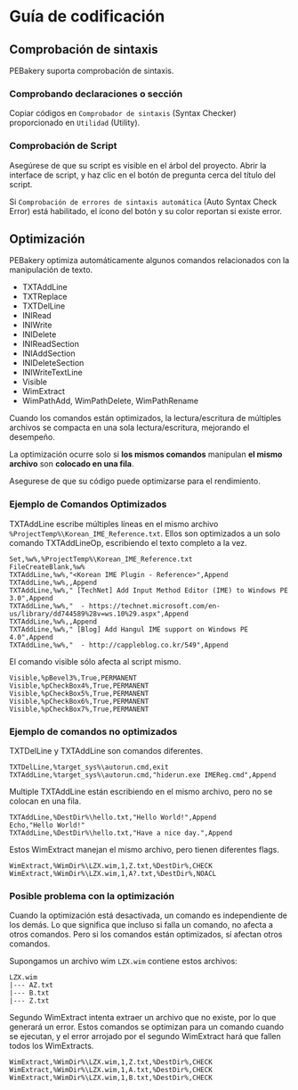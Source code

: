 # Guía de codificación

## Comprobación de sintaxis

PEBakery suporta comprobación de sintaxis.

### Comprobando declaraciones o sección

Copiar códigos en `Comprobador de sintaxis` (Syntax Checker) proporcionado en `Utilidad` (Utility).

### Comprobación de Script

Asegúrese de que su script es visible en el árbol del proyecto. Abrir la interface de script, y haz clic en el botón de pregunta cerca del título del script.

Si `Comprobación de errores de sintaxis automática` (Auto Syntax Check Error) está habilitado, el ícono del botón y su color reportan si existe error.

## Optimización

PEBakery optimiza automáticamente algunos comandos relacionados con la manipulación de texto.

- TXTAddLine
- TXTReplace
- TXTDelLine
- INIRead
- INIWrite
- INIDelete
- INIReadSection
- INIAddSection
- INIDeleteSection
- INIWriteTextLine
- Visible
- WimExtract
- WimPathAdd, WimPathDelete, WimPathRename

Cuando los comandos están optimizados, la lectura/escritura de múltiples archivos se compacta en una sola lectura/escritura, mejorando el desempeño.

La optimización ocurre solo si **los mismos comandos** manipulan **el mismo archivo** son **colocado en una fila**.

Asegurese de que su código puede optimizarse para el rendimiento.

### Ejemplo de Comandos Optimizados

TXTAddLine escribe múltiples líneas en el mismo archivo `%ProjectTemp%\Korean_IME_Reference.txt`. Ellos son optimizados a un solo comando TXTAddLineOp, escribiendo el texto completo a la vez.

```pebakery
Set,%w%,%ProjectTemp%\Korean_IME_Reference.txt
FileCreateBlank,%w%
TXTAddLine,%w%,"<Korean IME Plugin - Reference>",Append
TXTAddLine,%w%,,Append
TXTAddLine,%w%," [TechNet] Add Input Method Editor (IME) to Windows PE 3.0",Append
TXTAddLine,%w%,"  - https://technet.microsoft.com/en-us/library/dd744589%28v=ws.10%29.aspx",Append
TXTAddLine,%w%,,Append
TXTAddLine,%w%," [Blog] Add Hangul IME support on Windows PE 4.0",Append
TXTAddLine,%w%,"  - http://cappleblog.co.kr/549",Append
```

El comando visible sólo afecta al script mismo.

```pebakery
Visible,%pBevel3%,True,PERMANENT
Visible,%pCheckBox4%,True,PERMANENT
Visible,%pCheckBox5%,True,PERMANENT
Visible,%pCheckBox6%,True,PERMANENT
Visible,%pCheckBox7%,True,PERMANENT
```

### Ejemplo de comandos no optimizados

TXTDelLine y TXTAddLine son comandos diferentes.

```pebakery
TXTDelLine,%target_sys%\autorun.cmd,exit
TXTAddLine,%target_sys%\autorun.cmd,"hiderun.exe IMEReg.cmd",Append
```

Multiple TXTAddLine están escribiendo en el mismo archivo, pero no se colocan en una fila.

```pebakery
TXTAddLine,%DestDir%\hello.txt,"Hello World!",Append
Echo,"Hello World!"
TXTAddLine,%DestDir%\hello.txt,"Have a nice day.",Append
```

Estos WimExtract manejan el mismo archivo, pero tienen diferentes flags.

``` pebakery
WimExtract,%WimDir%\LZX.wim,1,Z.txt,%DestDir%,CHECK
WimExtract,%WimDir%\LZX.wim,1,A?.txt,%DestDir%,NOACL
```

### Posible problema con la optimización

Cuando la optimización está desactivada, un comando es independiente de los demás. Lo que significa que incluso si falla un comando, no afecta a otros comandos. Pero si los comandos están optimizados, sí afectan otros comandos.

Supongamos un archivo wim `LZX.wim` contiene estos archivos:

```pebakery
LZX.wim
|--- AZ.txt
|--- B.txt
|--- Z.txt
```

Segundo WimExtract intenta extraer un archivo que no existe, por lo que generará un error. Estos comandos se optimizan para un comando cuando se ejecutan, y el error arrojado por el segundo WimExtract hará que fallen todos los WimExtracts.

```pebakery
WimExtract,%WimDir%\LZX.wim,1,Z.txt,%DestDir%,CHECK
WimExtract,%WimDir%\LZX.wim,1,A.txt,%DestDir%,CHECK
WimExtract,%WimDir%\LZX.wim,1,B.txt,%DestDir%,CHECK
```
